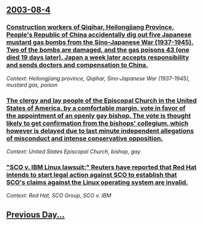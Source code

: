 ## [2003-08-4](/news/2003/08/4/index.md)

### [ Construction workers of Qiqihar, Heilongjiang Province, People's Republic of China accidentally dig out five Japanese mustard gas bombs from the Sino-Japanese War (1937-1945). Two of the bombs are damaged, and the gas poisons 43 (one died 19 days later). Japan a week later accepts responsibility and sends doctors and compensation to China.](/news/2003/08/4/construction-workers-of-qiqihar-heilongjiang-province-people-s-republic-of-china-accidentally-dig-out-five-japanese-mustard-gas-bombs-fro.md)
_Context: Heilongjiang province, Qiqihar, Sino-Japanese War (1937-1945), mustard gas, poison_

### [ The clergy and lay people of the Episcopal Church in the United States of America, by a comfortable margin, vote in favor of the appointment of an openly gay bishop. The vote is thought likely to get confirmation from the bishops' collegium, which however is delayed due to last minute independent allegations of misconduct and intense conservative opposition.](/news/2003/08/4/the-clergy-and-lay-people-of-the-episcopal-church-in-the-united-states-of-america-by-a-comfortable-margin-vote-in-favor-of-the-appointmen.md)
_Context: United States Episcopal Church, bishop, gay_

### [ "SCO v. IBM Linux lawsuit:" Reuters have reported that Red Hat intends to start legal action against SCO to establish that SCO's claims against the Linux operating system are invalid.](/news/2003/08/4/sco-v-ibm-linux-lawsuit-reuters-have-reported-that-red-hat-intends-to-start-legal-action-against-sco-to-establish-that-sco-s-claims-aga.md)
_Context: Red Hat, SCO Group, SCO v. IBM_

## [Previous Day...](/news/2003/08/3/index.md)

